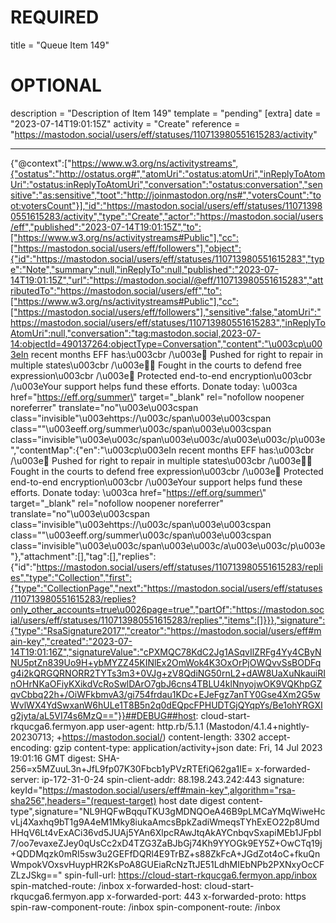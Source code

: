 
# REQUIRED
title = "Queue Item 149"
# OPTIONAL
description = "Description of Item 149"
template = "pending"
[extra]
date = "2023-07-14T19:01:15Z"
activity = "Create"
reference = "https://mastodon.social/users/eff/statuses/110713980551615283/activity"

---
{"@context":["https://www.w3.org/ns/activitystreams",{"ostatus":"http://ostatus.org#","atomUri":"ostatus:atomUri","inReplyToAtomUri":"ostatus:inReplyToAtomUri","conversation":"ostatus:conversation","sensitive":"as:sensitive","toot":"http://joinmastodon.org/ns#","votersCount":"toot:votersCount"}],"id":"https://mastodon.social/users/eff/statuses/110713980551615283/activity","type":"Create","actor":"https://mastodon.social/users/eff","published":"2023-07-14T19:01:15Z","to":["https://www.w3.org/ns/activitystreams#Public"],"cc":["https://mastodon.social/users/eff/followers"],"object":{"id":"https://mastodon.social/users/eff/statuses/110713980551615283","type":"Note","summary":null,"inReplyTo":null,"published":"2023-07-14T19:01:15Z","url":"https://mastodon.social/@eff/110713980551615283","attributedTo":"https://mastodon.social/users/eff","to":["https://www.w3.org/ns/activitystreams#Public"],"cc":["https://mastodon.social/users/eff/followers"],"sensitive":false,"atomUri":"https://mastodon.social/users/eff/statuses/110713980551615283","inReplyToAtomUri":null,"conversation":"tag:mastodon.social,2023-07-14:objectId=490137264:objectType=Conversation","content":"\u003cp\u003eIn recent months EFF has:\u003cbr /\u003e🔨 Pushed for right to repair in multiple states\u003cbr /\u003e👩‍⚖️ Fought in the courts to defend free expression\u003cbr /\u003e💬 Protected end-to-end encryption\u003cbr /\u003eYour support helps fund these efforts. Donate today: \u003ca href=\"https://eff.org/summer\" target=\"_blank\" rel=\"nofollow noopener noreferrer\" translate=\"no\"\u003e\u003cspan class=\"invisible\"\u003ehttps://\u003c/span\u003e\u003cspan class=\"\"\u003eeff.org/summer\u003c/span\u003e\u003cspan class=\"invisible\"\u003e\u003c/span\u003e\u003c/a\u003e\u003c/p\u003e","contentMap":{"en":"\u003cp\u003eIn recent months EFF has:\u003cbr /\u003e🔨 Pushed for right to repair in multiple states\u003cbr /\u003e👩‍⚖️ Fought in the courts to defend free expression\u003cbr /\u003e💬 Protected end-to-end encryption\u003cbr /\u003eYour support helps fund these efforts. Donate today: \u003ca href=\"https://eff.org/summer\" target=\"_blank\" rel=\"nofollow noopener noreferrer\" translate=\"no\"\u003e\u003cspan class=\"invisible\"\u003ehttps://\u003c/span\u003e\u003cspan class=\"\"\u003eeff.org/summer\u003c/span\u003e\u003cspan class=\"invisible\"\u003e\u003c/span\u003e\u003c/a\u003e\u003c/p\u003e"},"attachment":[],"tag":[],"replies":{"id":"https://mastodon.social/users/eff/statuses/110713980551615283/replies","type":"Collection","first":{"type":"CollectionPage","next":"https://mastodon.social/users/eff/statuses/110713980551615283/replies?only_other_accounts=true\u0026page=true","partOf":"https://mastodon.social/users/eff/statuses/110713980551615283/replies","items":[]}}},"signature":{"type":"RsaSignature2017","creator":"https://mastodon.social/users/eff#main-key","created":"2023-07-14T19:01:16Z","signatureValue":"cPXMQC78KdC2Jg1ASqvIlZRFg4Yy4CByNNU5ptZn839Uo9H+ybMYZZ45KINlEx2OmWok4K3OxOrPjOWQvvSsBODFqg4i2kQRGQRNORR2TYTs3m3+0VJg+zV8QdiNG50rnL2+dAW8UaXuNkauiRInOHrNKaOFiyKXikdVcRoSwlDArO7gbJ6cns4TBLU4klNnyojwOK9VQKhpGZqvCbbq22h+/OiWFkbmvA3/gi754frdau1KDc+EJeFgz7anTY0Gse4Xm2G5wWvlWX4YdSwxanW6hULe1T8B5n2q0dEQpcFPHUDTGjQYqpYs/Be1ohYRGXIg2jyta/aL5VI74s6MzQ=="}}##DEBUG##host: cloud-start-rkqucga6.fermyon.app
user-agent: http.rb/5.1.1 (Mastodon/4.1.4+nightly-20230713; +https://mastodon.social/)
content-length: 3302
accept-encoding: gzip
content-type: application/activity+json
date: Fri, 14 Jul 2023 19:01:16 GMT
digest: SHA-256=x5MZuuL3n+JfL9fp07K30Fbcb1yPVzRTEfiQ62ga1IE=
x-forwarded-server: ip-172-31-0-24
spin-client-addr: 88.198.243.242:443
signature: keyId="https://mastodon.social/users/eff#main-key",algorithm="rsa-sha256",headers="(request-target) host date digest content-type",signature="NL9HQFwBqquTKU3gMDNQOeA46B9pLMCaYMqWiweHcvLj4Xaxhq9bT1g9A4eM1Mky8iukaAmcsBpkZadiWmeqsTYhExEO22p8UmdHHqV6Lt4vExACi36vd5JUAj5YAn6XlpcRAwJtqAkAYCnbqvSxapiMEb1JFpbI7/oo7evaxeZJey0qUsCc2xD4TZG3ZaBJbGj74Kh9YYOGk9EY5Z+OwCTq19j+QDDMqzk0mRI5sw3u2GEFfDQRl4E9TrBZ+s88ZkFcA+JGdZot4oC+fkuQnWmpokVOxsvHuypHR2KsPoA8GUEiaRcNzTtJE51LdhMIEbNPb2PXNxyOcCFZLzJSkg=="
spin-full-url: https://cloud-start-rkqucga6.fermyon.app/inbox
spin-matched-route: /inbox
x-forwarded-host: cloud-start-rkqucga6.fermyon.app
x-forwarded-port: 443
x-forwarded-proto: https
spin-raw-component-route: /inbox
spin-component-route: /inbox

